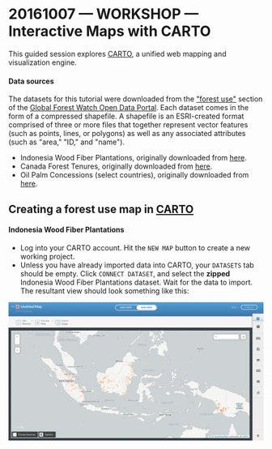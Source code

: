 # 20161007 &mdash; WORKSHOP &mdash; Interactive Maps with CARTO

This guided session explores [CARTO](https://carto.com/), a unified web mapping and visualization engine.

#### Data sources

The datasets for this tutorial were downloaded from the ["forest use"](http://data.globalforestwatch.org/datasets?keyword=forest%20use) section of the [Global Forest Watch Open Data Portal](http://data.globalforestwatch.org/). Each dataset comes in the form of a compressed shapefile. A shapefile is an ESRI-created format comprised of three or more files that together represent vector features (such as points, lines, or polygons) as well as any associated attributes (such as "area," "ID," and "name").

* Indonesia Wood Fiber Plantations, originally downloaded from [here](http://data.globalforestwatch.org/datasets/05c3a7ee17df4f69bf3c4f974a8bece9_0).
* Canada Forest Tenures, originally downloaded from [here](http://data.globalforestwatch.org/datasets/44bbf06379f545daa149ee7b237b9e18_1).
* Oil Palm Concessions (select countries), originally downloaded from [here](http://data.globalforestwatch.org/datasets/20398d4dc36e47bd92b559786670f270_1).

## Creating a forest use map in [CARTO](https://carto.com/)

#### Indonesia Wood Fiber Plantations 

* Log into your CARTO account. Hit the `NEW MAP` button to create a new working project.
* Unless you have already imported data into CARTO, your `DATASETS` tab should be empty. Click `CONNECT DATASET`, and select the **zipped** Indonesia Wood Fiber Plantations dataset. Wait for the data to import. The resultant view should look something like this:

![01](https://github.com/emilyfuhrman/map-club/blob/master/2016_Fall/Session_03/Images/01.png)